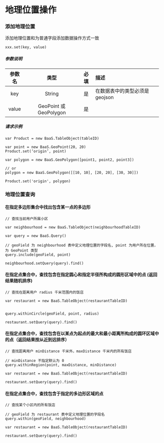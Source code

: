 # 地理位置操作

### 添加地理位置

添加地理位置和为普通字段添加数据操作方式一致

`xxx.set(key, value)`

##### 参数说明

|  参数名  |  类型  |  必填  |  描述  |
| :-----------: | :----: | :--: | :------------------------ |
|  key  |  String |  是  |  在数据表中的类型必须是 geojson  |
|  value  |  GeoPoint 或 GeoPolygon  |  是  |  |


##### 请求示例

```
var Product = new BaaS.TableObject(tableID)

var point = new BaaS.GeoPoint(20, 20)
Product.set(‘origin’, point)

var polygon = new BaaS.GeoPolygon([point1, point2, point3])

// or
polygon = new BaaS.GeoPolygon([[10, 10], [20, 20], [30, 30]])

Product.set('origin', polygon)
```


### 地理位置查询

#### 在指定多边形集合中找出包含某一点的多边形

```
// 查找当前用户所属小区

var neighbourhood = new BaaS.TableObject(neighbourhoodTableID)

var query = new BaaS.Query()

// geoField 为 neighbourhood 表中定义地理位置的字段名, point 为用户所在位置，为 GeoPoint 类型
query.include(geoField, point)

neighbourhood.setQuery(query).find()
```

#### 在指定点集合中，查找包含在指定圆心和指定半径所构成的圆形区域中的点 (返回结果随机排序)

```
// 查找在距离用户 radius 千米范围内的饭店

var restaurant = new BaaS.TableObject(restaurantTableID)


query.withinCircle(geoField, point, radius)

restaurant.setQuery(query).find()

```


#### 在指定点集合中，查找包含在以某点为起点的最大和最小距离所构成的圆环区域中的点（返回结果按从近到远排序）

```
// 查找距离用户 minDistance 千米外，maxDistance 千米内的所有饭店

// minDistance 不指定默认为 0
query.withinRegion(point, maxDistance, minDistance)

var restaurant = new BaaS.TableObject(restaurantTableID)

restaurant.setQuery(query).find()
```


#### 在指定点集合中，查找包含于指定的多边形区域的点

```
// 查找某个小区内的所有饭店

// geoField 为 restaurant 表中定义地理位置的字段名
query.within(geoField, neighbourhood)

var restaurant = new BaaS.TableObject(restaurantTableID)

restaurant.setQuery(query).find()
```